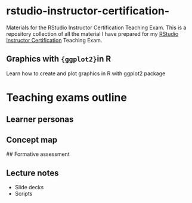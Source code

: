 # rstudio-instructor-certification-
Materials for the RStudio Instructor Certification Teaching Exam. This is a repository collection of all the material I have prepared for my [RStudio Instructor Certification](https://education.rstudio.com/trainers/) Teaching Exam. 


## Graphics with `{ggplot2}`in R 
Learn how to create and plot graphics in R with ggplot2 package 

# Teaching exams outline 

## Learner personas 

## Concept map

## Formative assessment 

## Lecture notes 

   - Slide decks 
   - Scripts 

